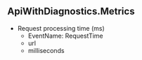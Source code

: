 ## ApiWithDiagnostics.Metrics

* Request processing time (ms)
  + EventName: RequestTime
  + url
  + milliseconds
